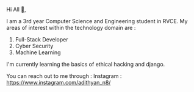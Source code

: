 Hi All 👋,

I am a 3rd year Computer Science and Engineering student in RVCE. My areas of interest within the technology domain are :
1. Full-Stack Developer
2. Cyber Security
3. Machine Learning

I'm currently learning the basics of ethical hacking and django.

You can reach out to me through :
Instagram : https://www.instagram.com/adithyan_n8/

<!--
**Adithyan8/Adithyan8** is a ✨ _special_ ✨ repository because its `README.md` (this file) appears on your GitHub profile.

Here are some ideas to get you started:

- 🔭 I’m currently working on ...
- 🌱 I’m currently learning ...
- 👯 I’m looking to collaborate on ...
- 🤔 I’m looking for help with ...
- 💬 Ask me about ...
- 📫 How to reach me: ...
- 😄 Pronouns: ...
- ⚡ Fun fact: ...
-->

